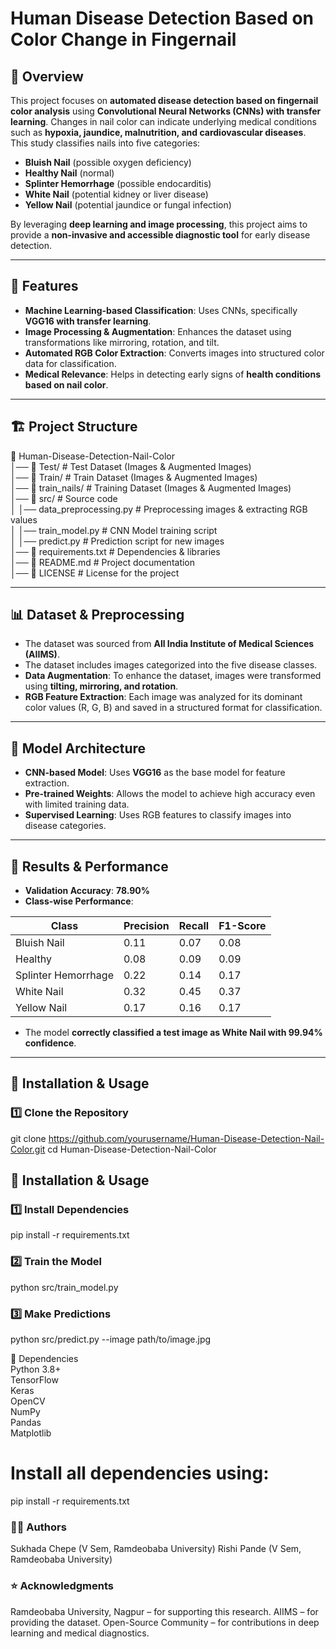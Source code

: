 # Human Disease Detection Based on Color Change in Fingernail

## 📌 Overview

This project focuses on **automated disease detection based on fingernail color analysis** using **Convolutional Neural Networks (CNNs) with transfer learning**. Changes in nail color can indicate underlying medical conditions such as **hypoxia, jaundice, malnutrition, and cardiovascular diseases**. This study classifies nails into five categories:

- **Bluish Nail** (possible oxygen deficiency)
- **Healthy Nail** (normal)
- **Splinter Hemorrhage** (possible endocarditis)
- **White Nail** (potential kidney or liver disease)
- **Yellow Nail** (potential jaundice or fungal infection)

By leveraging **deep learning and image processing**, this project aims to provide a **non-invasive and accessible diagnostic tool** for early disease detection.

---

## 🚀 Features

- **Machine Learning-based Classification**: Uses CNNs, specifically **VGG16 with transfer learning**.
- **Image Processing & Augmentation**: Enhances the dataset using transformations like mirroring, rotation, and tilt.
- **Automated RGB Color Extraction**: Converts images into structured color data for classification.
- **Medical Relevance**: Helps in detecting early signs of **health conditions based on nail color**.

---

## 🏗 Project Structure

📂 Human-Disease-Detection-Nail-Color                                                                                                                                          
│── 📁 Test/                # Test Dataset (Images & Augmented Images)                                                
│── 📁 Train/              # Train Dataset (Images & Augmented Images)                                                                                            
│── 📁 train_nails/           # Training Dataset (Images & Augmented Images)                                                                            
│── 📁 src/                 # Source code                                                                                                                              
│    │── data_preprocessing.py   # Preprocessing images & extracting RGB values                                                                                      
│    │── train_model.py          # CNN Model training script                                                                                                      
│    │── predict.py              # Prediction script for new images                                                                                                          
│── 📄 requirements.txt     # Dependencies & libraries                                                                                                            
│── 📄 README.md            # Project documentation                                                                                                                  
│── 📄 LICENSE              # License for the project                                                                                                      


---

## 📊 Dataset & Preprocessing

- The dataset was sourced from **All India Institute of Medical Sciences (AIIMS)**.
- The dataset includes images categorized into the five disease classes.
- **Data Augmentation**: To enhance the dataset, images were transformed using **tilting, mirroring, and rotation**.
- **RGB Feature Extraction**: Each image was analyzed for its dominant color values (R, G, B) and saved in a structured format for classification.

---

## 🧠 Model Architecture

- **CNN-based Model**: Uses **VGG16** as the base model for feature extraction.
- **Pre-trained Weights**: Allows the model to achieve high accuracy even with limited training data.
- **Supervised Learning**: Uses RGB features to classify images into disease categories.

---

## 🔬 Results & Performance

- **Validation Accuracy**: **78.90%**
- **Class-wise Performance**:

| Class                  | Precision | Recall | F1-Score |
|------------------------|-----------|--------|----------|
| Bluish Nail           | 0.11      | 0.07   | 0.08     |
| Healthy               | 0.08      | 0.09   | 0.09     |
| Splinter Hemorrhage   | 0.22      | 0.14   | 0.17     |
| White Nail            | 0.32      | 0.45   | 0.37     |
| Yellow Nail           | 0.17      | 0.16   | 0.17     |

- The model **correctly classified a test image as White Nail with 99.94% confidence**.

---

## 🔧 Installation & Usage

### 1️⃣ Clone the Repository

git clone https://github.com/yourusername/Human-Disease-Detection-Nail-Color.git
cd Human-Disease-Detection-Nail-Color

## 🔧 Installation & Usage

### 1️⃣ Install Dependencies

pip install -r requirements.txt


### 2️⃣ Train the Model
python src/train_model.py

### 3️⃣ Make Predictions
python src/predict.py --image path/to/image.jpg

📌 Dependencies                                                                                                                                                
Python 3.8+                                                                                                        
TensorFlow                                                                                                                                              
Keras                                                                                                                                              
OpenCV                                                                                                                                              
NumPy                                                                                                                                              
Pandas                                                                                                                                              
Matplotlib                                                                                                                                              

# Install all dependencies using:                                                                                                                                              
pip install -r requirements.txt                                                                                                                                              

### 👨‍💻 Authors                                                                                                                                              
Sukhada Chepe (V Sem, Ramdeobaba University)
Rishi Pande (V Sem, Ramdeobaba University)

### ⭐ Acknowledgments                                                                                                                                              
Ramdeobaba University, Nagpur – for supporting this research.
AIIMS – for providing the dataset.
Open-Source Community – for contributions in deep learning and medical diagnostics.

